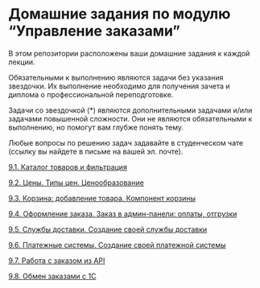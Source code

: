 # Домашние задания по модулю “Управление заказами”

В этом репозитории расположены ваши домашние задания к каждой лекции.

Обязательными к выполнению являются задачи без указания звездочки. Их выполнение необходимо для получения зачета и диплома о профессиональной переподготовке.

Задачи со звездочкой (*) являются дополнительными задачами и/или задачами повышенной сложности. Они не являются обязательными к выполнению, но помогут вам глубже понять тему.

Любые вопросы по решению задач задавайте в студенческом чате (ссылку вы найдете в письме на вашей эл. почте).

[9.1.	Каталог товаров и фильтрация](https://github.com/netology-code/bbay-homeworks/blob/main/9.1/9.1_homework.md)

[9.2.	Цены. Типы цен. Ценообразование](https://github.com/netology-code/bbay-homeworks/blob/main/9.2/9.2_homework.md)

[9.3.	Корзина: добавление товара. Компонент корзины](https://github.com/netology-code/bbay-homeworks/blob/main/9.4/9.4_homework.md)

[9.4.	Оформление заказа. Заказ в админ-панели: оплаты, отгрузки](https://github.com/netology-code/bbay-homeworks/blob/main/9.5/9.5_homework.md)

[9.5.	Службы доставки. Создание своей службы доставки](https://github.com/netology-code/bbay-homeworks/blob/main/9.6/9.6_homework.md)

[9.6.	Платежные системы. Создание своей платежной системы](https://github.com/netology-code/bbay-homeworks/blob/main/9.7/9.7_homework.md)

[9.7.	Работа с заказом из API](https://github.com/netology-code/bbay-homeworks/blob/main/9.8/9.8_homework.md)

[9.8.	Обмен заказами с 1С](https://github.com/netology-code/bbay-homeworks/blob/main/9.9/9.9_homework.md)

